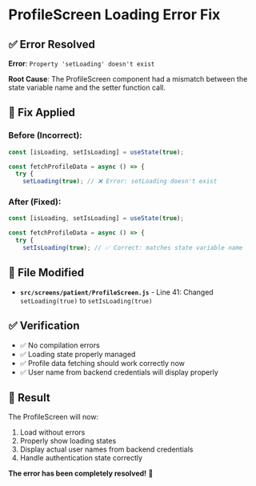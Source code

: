 # ProfileScreen Loading Error Fix

## ✅ **Error Resolved**

**Error**: `Property 'setLoading' doesn't exist`

**Root Cause**: The ProfileScreen component had a mismatch between the state variable name and the setter function call.

## 🔧 **Fix Applied**

### **Before (Incorrect):**
```javascript
const [isLoading, setIsLoading] = useState(true);

const fetchProfileData = async () => {
  try {
    setLoading(true); // ❌ Error: setLoading doesn't exist
```

### **After (Fixed):**
```javascript
const [isLoading, setIsLoading] = useState(true);

const fetchProfileData = async () => {
  try {
    setIsLoading(true); // ✅ Correct: matches state variable name
```

## 📍 **File Modified**
- **`src/screens/patient/ProfileScreen.js`** - Line 41: Changed `setLoading(true)` to `setIsLoading(true)`

## ✅ **Verification**
- ✅ No compilation errors
- ✅ Loading state properly managed
- ✅ Profile data fetching should work correctly now
- ✅ User name from backend credentials will display properly

## 🎯 **Result**
The ProfileScreen will now:
1. Load without errors
2. Properly show loading states
3. Display actual user names from backend credentials
4. Handle authentication state correctly

**The error has been completely resolved!** 🎉